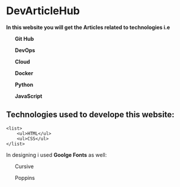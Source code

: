 <h1>DevArticleHub</h1>
<b><p>In this website you will get the Articles related to technologies i.e</p>
<list>
    <ul>Git Hub</ul>
    <ul>DevOps</ul>
    <ul>Cloud</ul>
    <ul>Docker</ul>
    <ul>Python</ul>
    <ul>JavaScript</ul></b>
<h2>Technologies used to develope this website:</h2>

    <list>
        <ul>HTML</ul>
        <ul>CSS</ul>
    </list>

<b></b><p>In designing i used <b>Goolge Fonts</b> as well:</p>
    <list>
        <ul>Cursive</ul>
        <ul>Poppins</ul>
    </list>
</b>
